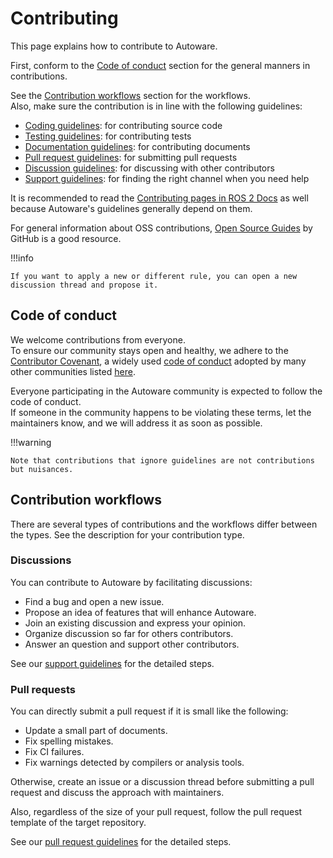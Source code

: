 # Contributing

This page explains how to contribute to Autoware.

First, conform to the [Code of conduct](#contribution-workflows) section for the general manners in contributions.

See the [Contribution workflows](#contribution-workflows) section for the workflows.  
Also, make sure the contribution is in line with the following guidelines:

- [Coding guidelines](coding-guidelines/index.md): for contributing source code
- [Testing guidelines](testing-guidelines/index.md): for contributing tests
- [Documentation guidelines](documentation-guidelines/index.md): for contributing documents
- [Pull request guidelines](pull-request-guidelines/index.md): for submitting pull requests
- [Discussion guidelines](discussion-guidelines/index.md): for discussing with other contributors
- [Support guidelines](../help/support-guidelines.md): for finding the right channel when you need help

It is recommended to read the [Contributing pages in ROS 2 Docs](https://docs.ros.org/en/rolling/Contributing.html) as well because Autoware's guidelines generally depend on them.

For general information about OSS contributions, [Open Source Guides](https://opensource.guide/) by GitHub is a good resource.

!!!info

    If you want to apply a new or different rule, you can open a new discussion thread and propose it.

## Code of conduct

We welcome contributions from everyone.  
To ensure our community stays open and healthy, we adhere to the [Contributor Covenant](https://www.contributor-covenant.org/), a widely used [code of conduct](https://github.com/autowarefoundation/autoware/blob/main/CODE_OF_CONDUCT.md) adopted by many other communities listed [here](https://www.contributor-covenant.org/adopters/).

Everyone participating in the Autoware community is expected to follow the code of conduct.  
If someone in the community happens to be violating these terms, let the maintainers know, and we will address it as soon as possible.

!!!warning

    Note that contributions that ignore guidelines are not contributions but nuisances.

## Contribution workflows

There are several types of contributions and the workflows differ between the types.
See the description for your contribution type.

### Discussions

You can contribute to Autoware by facilitating discussions:

- Find a bug and open a new issue.
- Propose an idea of features that will enhance Autoware.
- Join an existing discussion and express your opinion.
- Organize discussion so far for others contributors.
- Answer an question and support other contributors.

See our [support guidelines](../help/support-guidelines.md) for the detailed steps.

### Pull requests

You can directly submit a pull request if it is small like the following:

- Update a small part of documents.
- Fix spelling mistakes.
- Fix CI failures.
- Fix warnings detected by compilers or analysis tools.

Otherwise, create an issue or a discussion thread before submitting a pull request and discuss the approach with maintainers.

Also, regardless of the size of your pull request, follow the pull request template of the target repository.

See our [pull request guidelines](pull-request-guidelines/index.md) for the detailed steps.
